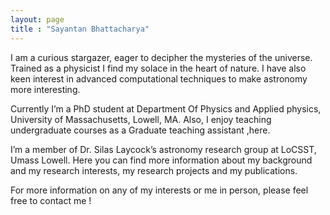 ```yaml
---
layout: page
title : "Sayantan Bhattacharya"
---
```

 I am a curious stargazer, eager to decipher the mysteries of the universe. Trained as a physicist I find my solace in the heart of nature. I have also keen interest in advanced computational techniques to make astronomy more interesting. 

  Currently I’m a PhD student at Department Of Physics and Applied physics, University of Massachusetts, Lowell, MA. Also, I enjoy teaching undergraduate courses as a Graduate teaching assistant ,here.

  I’m a member of Dr. Silas Laycock’s astronomy research group at LoCSST, Umass Lowell. Here you can find more information about my background and my research interests, my research projects and my publications.

For more information on any of my interests or me in person, please feel free to contact me !

